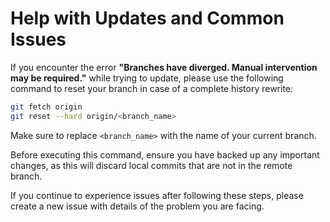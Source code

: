 # Help with Updates and Common Issues

If you encounter the error **"Branches have diverged. Manual intervention may be required."** while trying to update, please use the following command to reset your branch in case of a complete history rewrite:

```sh
git fetch origin
git reset --hard origin/<branch_name>
```

Make sure to replace `<branch_name>` with the name of your current branch.

Before executing this command, ensure you have backed up any important changes, as this will discard local commits that are not in the remote branch.

If you continue to experience issues after following these steps, please create a new issue with details of the problem you are facing.
